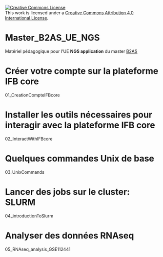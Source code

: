 <a rel="license" href="http://creativecommons.org/licenses/by/4.0/"><img alt="Creative Commons License" style="border-width:0" src="https://i.creativecommons.org/l/by/4.0/88x31.png" /></a><br />This work is licensed under a <a rel="license" href="http://creativecommons.org/licenses/by/4.0/">Creative Commons Attribution 4.0 International License</a>.

Master\_B2AS\_UE\_NGS
==================


Matériel pédagogique pour l'UE **NGS application** du master [B2AS](https://www.master-bio-agro-bordeaux.com/)  


# Créer votre compte sur la plateforme IFB core
01\_CreationCompteIFBcore  

# Installer les outils nécessaires pour interagir avec la plateforme IFB core
02\_InteractWithIFBcore  

# Quelques commandes Unix de base
03\_UnixCommands  

# Lancer des jobs sur le cluster: SLURM
04\_introductionToSlurm  

# Analyser des données RNAseq
05\_RNAseq\_analysis\_GSE112441  

